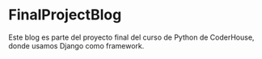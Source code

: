 # FinalProjectBlog
Este blog es parte del proyecto final del curso de Python de CoderHouse, donde usamos Django como framework.
